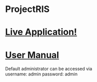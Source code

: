 # ProjectRIS

<h1> <a href="https://radiology-information-system.herokuapp.com/login"> Live Application! </a></h1>
<h1> <a href="https://github.com/zcmace/RIS-Project/blob/master/Finished%20Deliverables/2-UserManual/User%20Manual.pdf"> User Manual </a></h1>
<p>Default administrator can be accessed via <br>username: admin password: admin</p>
